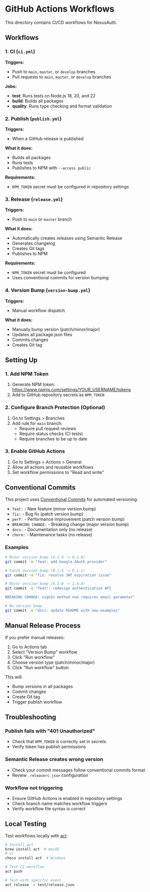 # GitHub Actions Workflows

This directory contains CI/CD workflows for NexusAuth.

## Workflows

### 1. CI (`ci.yml`)

**Triggers:**
- Push to `main`, `master`, or `develop` branches
- Pull requests to `main`, `master`, or `develop` branches

**Jobs:**
- **test**: Runs tests on Node.js 18, 20, and 22
- **build**: Builds all packages
- **quality**: Runs type checking and format validation

### 2. Publish (`publish.yml`)

**Triggers:**
- When a GitHub release is published

**What it does:**
- Builds all packages
- Runs tests
- Publishes to NPM with `--access public`

**Requirements:**
- `NPM_TOKEN` secret must be configured in repository settings

### 3. Release (`release.yml`)

**Triggers:**
- Push to `main` or `master` branch

**What it does:**
- Automatically creates releases using Semantic Release
- Generates changelog
- Creates Git tags
- Publishes to NPM

**Requirements:**
- `NPM_TOKEN` secret must be configured
- Uses conventional commits for version bumping

### 4. Version Bump (`version-bump.yml`)

**Triggers:**
- Manual workflow dispatch

**What it does:**
- Manually bump version (patch/minor/major)
- Updates all package.json files
- Commits changes
- Creates Git tag

## Setting Up

### 1. Add NPM Token

1. Generate NPM token: https://www.npmjs.com/settings/YOUR_USERNAME/tokens
2. Add to GitHub repository secrets as `NPM_TOKEN`

### 2. Configure Branch Protection (Optional)

1. Go to Settings > Branches
2. Add rule for `main` branch:
   - Require pull request reviews
   - Require status checks (CI tests)
   - Require branches to be up to date

### 3. Enable GitHub Actions

1. Go to Settings > Actions > General
2. Allow all actions and reusable workflows
3. Set workflow permissions to "Read and write"

## Conventional Commits

This project uses [Conventional Commits](https://www.conventionalcommits.org/) for automated versioning:

- `feat:` - New feature (minor version bump)
- `fix:` - Bug fix (patch version bump)
- `perf:` - Performance improvement (patch version bump)
- `BREAKING CHANGE:` - Breaking change (major version bump)
- `docs:` - Documentation only (no release)
- `chore:` - Maintenance tasks (no release)

### Examples

```bash
# Minor version bump (0.1.0 -> 0.2.0)
git commit -m "feat: add Google OAuth provider"

# Patch version bump (0.1.0 -> 0.1.1)
git commit -m "fix: resolve JWT expiration issue"

# Major version bump (0.1.0 -> 1.0.0)
git commit -m "feat!: redesign authentication API

BREAKING CHANGE: signIn method now requires email parameter"

# No version bump
git commit -m "docs: update README with new examples"
```

## Manual Release Process

If you prefer manual releases:

1. Go to Actions tab
2. Select "Version Bump" workflow
3. Click "Run workflow"
4. Choose version type (patch/minor/major)
5. Click "Run workflow" button

This will:
- Bump versions in all packages
- Commit changes
- Create Git tag
- Trigger publish workflow

## Troubleshooting

### Publish fails with "401 Unauthorized"
- Check that `NPM_TOKEN` is correctly set in secrets
- Verify token has publish permissions

### Semantic Release creates wrong version
- Check your commit messages follow conventional commits format
- Review `.releaserc.json` configuration

### Workflow not triggering
- Ensure GitHub Actions is enabled in repository settings
- Check branch name matches workflow triggers
- Verify workflow file syntax is correct

## Local Testing

Test workflows locally with [act](https://github.com/nektos/act):

```bash
# Install act
brew install act  # macOS
# or
choco install act  # Windows

# Test CI workflow
act push

# Test with specific event
act release -e test/release.json
```
